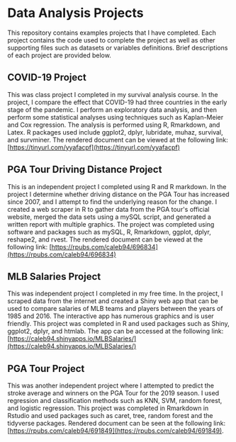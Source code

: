 # Data Analysis Projects

This repository contains examples projects that I have completed. Each project contains the code used to complete the project as well as other supporting files such as datasets or variables definitions. Brief descriptions of each project are provided below.


## COVID-19 Project

This was class project I completed in my survival analysis course. In the project, I compare the effect that COVID-19 had three countries in the early stage of the pandemic. I perform an exploratory data analysis, and then perform some statistical analyses using techniques such as Kaplan-Meier and Cox regression. The analysis is performed using R, Rmarkdown, and Latex. R packages used include ggplot2, dplyr, lubridate, muhaz, survival, and survminer. The rendered document can be viewed at the following link: [https://tinyurl.com/yyafacpf](https://tinyurl.com/yyafacpf)

## PGA Tour Driving Distance Project

This is an independent project I completed using R and R markdown. In the project I determine whether driving distance on the PGA Tour has increased since 2007, and I attempt to find the underlying reason for the change. I created a web scraper in R to gather data from the PGA tour's official website, merged the data sets using a mySQL script, and generated a written report with multiple graphics. The project was completed using software and packages such as mySQL, R, Rmarkdown, ggplot, dplyr, reshape2, and rvest. The rendered document can be viewed at the following link: [https://rpubs.com/caleb94/696834](https://rpubs.com/caleb94/696834)

## MLB Salaries Project

This was independent project I completed in my free time. In the project, I scraped data from the internet and created a Shiny web app that can be used to compare salaries of MLB teams and players between the years of 1985 and 2016. The interactive app has numerous graphics and is user friendly. This project was completed in R and used packages such as Shiny, ggplot2, dplyr, and htmlab. The app can be accessed at the following link: [https://caleb94.shinyapps.io/MLBSalaries/](https://caleb94.shinyapps.io/MLBSalaries/)

## PGA Tour Project

This was another independent project where I attempted to predict the stroke average and winners on the PGA Tour for the 2019 season. I used regression and classification methods such as KNN, SVM, random forest, and logistic regression. This project was completed in Rmarkdown in Rstudio and used packages such as caret, tree, random forest and the tidyverse packages. Rendered document can be seen at the following link: [https://rpubs.com/caleb94/691849](https://rpubs.com/caleb94/691849).
